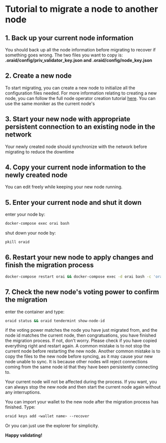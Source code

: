 # Tutorial to migrate a node to another node

## 1. Back up your current node information

You should back up all the node information before migrating to recover if something goes wrong. The two files you want to copy is: **.oraid/config/priv_validator_key.json and .oraid/config/node_key.json**

## 2. Create a new node

To start migrating, you can create a new node to initialize all the configuration files needed. For more information relating to creating a new node, you can follow the full node operator creation tutorial [here](https://docs.orai.io/developers/networks/mainnet/become-a-full-node-operator). You can use the same moniker as the current node's

## 3. Start your new node with appropriate persistent connection to an existing node in the network

Your newly created node should synchronize with the network before migrating to reduce the downtime

## 4. Copy your current node information to the newly created node

You can edit freely while keeping your new node running.

## 5. Enter your current node and shut it down

enter your node by:

```bash
docker-compose exec orai bash
```

shut down your node by:

```bash
pkill oraid
```

## 6. Restart your new node to apply changes and finish the migration process

```bash
docker-compose restart orai && docker-compose exec -d orai bash -c 'oraivisor start --p2p.pex false --p2p.persistent_peers "<node-id1>@<private-ip1>:26656,<node-id2>@<private-ip2>:26656"'
```

## 7. Check the new node's voting power to confirm the migration

enter the container and type:

```bash
oraid status && oraid tendermint show-node-id
```

if the voting power matches the node you have just migrated from, and the node id matches the current node, then congratuations, you have finished the migration process. If not, don't worry. Please check if you have copied everything right and restart again. A common mistake is to not stop the current node before restarting the new node. Another common mistake is to copy the files to the new node before syncing, as it may cause your new node unable to sync. It is because other nodes will reject connections coming from the same node id that they have been persistently connecting to.

Your current node will not be affected during the process. If you want, you can always stop the new node and then start the current node again without any interruptions.

You can import your wallet to the new node after the migration process has finished. Type:

```bash
oraid keys add <wallet name> --recover
```

Or you can just use the explorer for simplicity.


**Happy validating!**